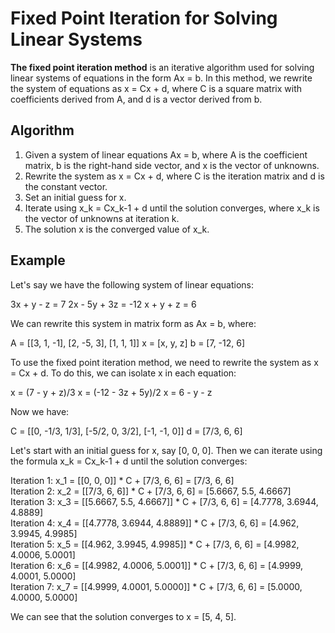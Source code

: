 # Fixed Point Iteration for Solving Linear Systems

**The fixed point iteration method** is an iterative algorithm used for solving linear systems of equations in the form Ax = b. In this method, we rewrite the system of equations as x = Cx + d, where C is a square matrix with coefficients derived from A, and d is a vector derived from b.

## Algorithm

1. Given a system of linear equations Ax = b, where A is the coefficient matrix, b is the right-hand side vector, and x is the vector of unknowns.
2. Rewrite the system as x = Cx + d, where C is the iteration matrix and d is the constant vector.
3. Set an initial guess for x.
4. Iterate using x_k = Cx_k-1 + d until the solution converges, where x_k is the vector of unknowns at iteration k.
5. The solution x is the converged value of x_k.

## Example

Let's say we have the following system of linear equations:

3x + y - z = 7
2x - 5y + 3z = -12
x + y + z = 6

We can rewrite this system in matrix form as Ax = b, where:

A = [[3, 1, -1], [2, -5, 3], [1, 1, 1]]
x = [x, y, z]
b = [7, -12, 6]

To use the fixed point iteration method, we need to rewrite the system as x = Cx + d. To do this, we can isolate x in each equation:

x = (7 - y + z)/3
x = (-12 - 3z + 5y)/2
x = 6 - y - z

Now we have:

C = [[0, -1/3, 1/3], [-5/2, 0, 3/2], [-1, -1, 0]]
d = [7/3, 6, 6]

Let's start with an initial guess for x, say [0, 0, 0]. Then we can iterate using the formula x_k = Cx_k-1 + d until the solution converges:

Iteration 1: x_1 = [[0, 0, 0]] * C + [7/3, 6, 6] = [7/3, 6, 6]<br>
Iteration 2: x_2 = [[7/3, 6, 6]] * C + [7/3, 6, 6] = [5.6667, 5.5, 4.6667]<br>
Iteration 3: x_3 = [[5.6667, 5.5, 4.6667]] * C + [7/3, 6, 6] = [4.7778, 3.6944, 4.8889]<br>
Iteration 4: x_4 = [[4.7778, 3.6944, 4.8889]] * C + [7/3, 6, 6] = [4.962, 3.9945, 4.9985]<br>
Iteration 5: x_5 = [[4.962, 3.9945, 4.9985]] * C + [7/3, 6, 6] = [4.9982, 4.0006, 5.0001]<br>
Iteration 6: x_6 = [[4.9982, 4.0006, 5.0001]] * C + [7/3, 6, 6] = [4.9999, 4.0001, 5.0000]<br>
Iteration 7: x_7 = [[4.9999, 4.0001, 5.0000]] * C + [7/3, 6, 6] = [5.0000, 4.0000, 5.0000]<br>

We can see that the solution converges to x = [5, 4, 5].
